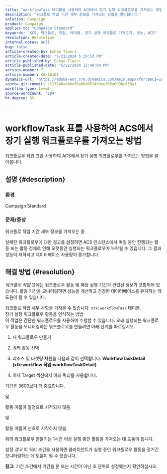 ```yaml
---
title: "workflowTask 테이블을 사용하여 ACS에서 장기 실행 워크플로우를 가져오는 방법"
description: "워크플로 작업 기간 세부 정보를 가져오는 방법을 알아봅니다."
solution: Campaign
product: Campaign
applies-to: "Campaign Standard"
keywords: "KCS, 워크플로, 작업, 테이블, 장기 실행 워크플로 가져오기, 성능, ACS"
resolution: Resolution
internal-notes: null
bug: false
article-created-by: Eshaa Tiwari
article-created-date: "5/21/2024 5:29:53 PM"
article-published-by: Eshaa Tiwari
article-published-date: "5/22/2024 12:48:08 PM"
version-number: 7
article-number: KA-16101
dynamics-url: "https://adobe-ent.crm.dynamics.com/main.aspx?forceUCI=1&pagetype=entityrecord&etn=knowledgearticle&id=59ca2cba-9717-ef11-9f8a-6045bd006793"
source-git-commit: cf13548ad4ba95a0bd85f49deef05a6996c655af
workflow-type: tm+mt
source-wordcount: '284'
ht-degree: 3%

---
```


# workflowTask 표를 사용하여 ACS에서 장기 실행 워크플로우를 가져오는 방법


워크플로우 작업 표를 사용하여 ACS에서 장기 실행 워크플로우를 가져오는 방법을 알아봅니다.

## 설명 {#description}


### <b>환경</b>

Campaign Standard

### <b>문제/증상</b>

워크플로 작업 기간 세부 정보를 가져오는 중.

실패한 워크플로우에 대한 경고를 설정하면 ACS 인스턴스에서 며칠 동안 진행되는 활동 또는 활동 정체로 인해 오랫동안 실행되는 워크플로우가 누락될 수 있습니다. 그 결과 성능이 저하되고 데이터베이스 사용량이 증가합니다.


## 해결 방법 {#resolution}


*워크플로 작업* 표에는 워크플로우 활동 및 해당 실행 기간과 관련된 정보가 포함되어 있습니다. 활동 기간을 모니터링하면 성능을 개선하고 건강한 데이터베이스를 유지하는 데 도움이 될 수 있습니다.

워크플로 작업 세부 사항을 가져올 수 있습니다. `xtk:workflowTask` 테이블.
<br>장기 실행 워크플로우 활동을 인식하는 방법<br>
이 작업은 간단한 워크플로우를 사용하여 수행할 수 있습니다. 오래 실행되는 워크플로우 활동을 모니터링하는 워크플로우를 만들려면 아래 단계를 따르십시오.

1. 새 워크플로우 만들기

2. 쿼리 활동 선택

3. 리소스 및 타겟팅 차원을 다음과 같이 선택합니다. <b>WorkflowTaskDetail</b> <b>(xtk:workflow 작업:workflowTaskDetail)</b>

4. 이제 Target 섹션에서 아래 쿼리를 사용합니다.

기간은 3600보다 더 중요합니다.

및

활동 이름이 일정으로 시작되지 않음

및

활동 이름이 신호로 시작하지 않음



위의 워크플로우 만들기는 1시간 이상 실행 중인 활동을 가져오는 데 도움이 됩니다.

설정 *경고* 이 쿼리 조건을 사용하면 클라이언트가 실행 중인 워크플로우 활동을 장기간 모니터링하는 데 도움이 될 수 있습니다.

<b>참고:</b> 기간 조건에서 기간을 분 또는 시간이 아닌 초 단위로 설정했는지 확인하십시오.
